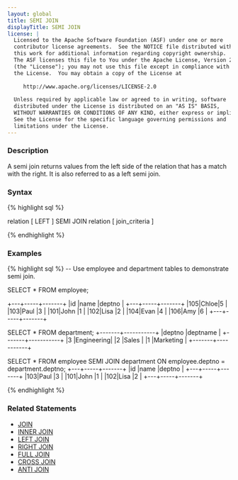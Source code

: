 ```yaml
---
layout: global
title: SEMI JOIN
displayTitle: SEMI JOIN
license: |
  Licensed to the Apache Software Foundation (ASF) under one or more
  contributor license agreements.  See the NOTICE file distributed with
  this work for additional information regarding copyright ownership.
  The ASF licenses this file to You under the Apache License, Version 2.0
  (the "License"); you may not use this file except in compliance with
  the License.  You may obtain a copy of the License at
 
     http://www.apache.org/licenses/LICENSE-2.0
 
  Unless required by applicable law or agreed to in writing, software
  distributed under the License is distributed on an "AS IS" BASIS,
  WITHOUT WARRANTIES OR CONDITIONS OF ANY KIND, either express or implied.
  See the License for the specific language governing permissions and
  limitations under the License.
---
```

### Description

A semi join returns values from the left side of the relation that has a match with the right. It is also referred to as a left semi join.

### Syntax
{% highlight sql %}

relation [ LEFT ] SEMI JOIN relation [ join_criteria ]

{% endhighlight %}

### Examples
{% highlight sql %}
-- Use employee and department tables to demonstrate semi join.

SELECT * FROM employee;

  +---+-----+-------+
  |id |name |deptno |
  +---+-----+-------+
  |105|Chloe|5      |
  |103|Paul |3      |
  |101|John |1      |
  |102|Lisa |2      |
  |104|Evan |4      |
  |106|Amy  |6      |
  +---+-----+-------+

SELECT * FROM department;
  +-------+-----------+
  |deptno |deptname   |
  +-------+-----------+
  |3      |Engineering|
  |2      |Sales      |
  |1      |Marketing  |
  +-------+-----------+

SELECT * FROM employee SEMI JOIN department ON employee.deptno = department.deptno;
  +---+-----+-------+
  |id |name |deptno |
  +---+-----+-------+
  |103|Paul |3      |
  |101|John |1      |
  |102|Lisa |2      |
  +---+-----+-------+

{% endhighlight %}

### Related Statements
- [JOIN](sql-ref-syntax-qry-select-join.html)
- [INNER JOIN](sql-ref-syntax-qry-select-join-inner.html)
- [LEFT JOIN](sql-ref-syntax-qry-select-join-left.html)
- [RIGHT JOIN](sql-ref-syntax-qry-select-join-right.html)
- [FULL JOIN](sql-ref-syntax-qry-select-join-full.html)
- [CROSS JOIN](sql-ref-syntax-qry-select-join-cross.html)
- [ANTI JOIN](sql-ref-syntax-qry-select-join-anti.html)

